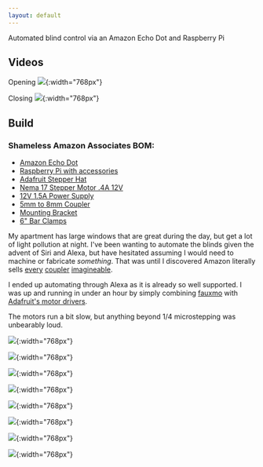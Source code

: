 ```yaml
---
layout: default
---
```


Automated blind control via an Amazon Echo Dot and Raspberry Pi

## [](#header-2)Videos

Opening
[![](images/opening_video.png)](https://www.youtube.com/watch?v=Tw-ZOflzcSQ){:width="768px"}

Closing
[![](images/closing_video.png)](https://www.youtube.com/watch?v=yLr2ESYjLDU){:width="768px"}

## [](#header-2)Build



### Shameless Amazon Associates BOM:

*   [Amazon Echo Dot](https://www.amazon.com/gp/product/B01DFKC2SO/ref=as_li_qf_sp_asin_il_tl?ie=UTF8&tag=jwahawis-20&camp=1789&creative=9325&linkCode=as2&creativeASIN=B01DFKC2SO&linkId=8066284c29bcd47b07bf712aa5f31467)
*   [Raspberry Pi with accessories](https://www.amazon.com/gp/product/B01C6Q2GSY/ref=as_li_qf_sp_asin_il_tl?ie=UTF8&tag=jwahawis-20&camp=1789&creative=9325&linkCode=as2&creativeASIN=B01C6Q2GSY&linkId=6dcd7db5905d7f718fe61928d9391ecf)
*   [Adafruit Stepper Hat](https://www.amazon.com/gp/product/B00TIY5JM8/ref=as_li_qf_sp_asin_il_tl?ie=UTF8&tag=jwahawis-20&camp=1789&creative=9325&linkCode=as2&creativeASIN=B00TIY5JM8&linkId=ffca63697e4f9ccf353288e846d3f175)
*   [Nema 17 Stepper Motor .4A 12V](https://www.amazon.com/gp/product/B00PNEQ9T4/ref=as_li_tl?ie=UTF8&camp=1789&creative=9325&creativeASIN=B00PNEQ9T4&linkCode=as2&tag=jwahawis-20&linkId=deaf3b953c76bb2416aa1811060c300e)
*   [12V 1.5A Power Supply](https://www.amazon.com/gp/product/B01DUNY9D2/ref=as_li_qf_sp_asin_il_tl?ie=UTF8&tag=jwahawis-20&camp=1789&creative=9325&linkCode=as2&creativeASIN=B01DUNY9D2&linkId=3ace95080ff7b5d5f6eeab4c24a78248)
*   [5mm to 8mm Coupler](https://www.amazon.com/gp/product/B00KHTVOEU/ref=as_li_qf_sp_asin_il_tl?ie=UTF8&tag=jwahawis-20&camp=1789&creative=9325&linkCode=as2&creativeASIN=B00KHTVOEU&linkId=29201451fd4e78abd9a09a8c8c41c42f)
*   [Mounting Bracket](https://www.amazon.com/gp/product/B01HHPD7LY/ref=as_li_qf_sp_asin_il_tl?ie=UTF8&tag=jwahawis-20&camp=1789&creative=9325&linkCode=as2&creativeASIN=B01HHPD7LY&linkId=49983742adc85960077c9a8a90a3d6e6)
*   [6" Bar Clamps](https://www.amazon.com/gp/product/B0000CCXVF/ref=as_li_qf_sp_asin_il_tl?ie=UTF8&tag=jwahawis-20&camp=1789&creative=9325&linkCode=as2&creativeASIN=B0000CCXVF&linkId=cb3802da6ccd80423604759d4878cb0b)

My apartment has large windows that are great during the day, but get a lot of light pollution at night. I've been wanting to automate the blinds given the advent of Siri and Alexa, but have hesitated assuming I would need to machine or fabricate _something_. That was until I discovered Amazon literally sells [every](https://www.amazon.com/gp/product/B010MZ8SQU/ref=as_li_qf_sp_asin_il_tl?ie=UTF8&tag=jwahawis-20&camp=1789&creative=9325&linkCode=as2&creativeASIN=B010MZ8SQU&linkId=1000de7377d9110fe24d93d647a139b6) [coupler](https://www.amazon.com/gp/product/B00DCAIRIC/ref=as_li_qf_sp_asin_il_tl?ie=UTF8&tag=jwahawis-20&camp=1789&creative=9325&linkCode=as2&creativeASIN=B00DCAIRIC&linkId=f42e90a307e7c301764135e5522e3a88) [imagineable](https://www.amazon.com/gp/product/B00KHTVOEU/ref=as_li_qf_sp_asin_il_tl?ie=UTF8&tag=jwahawis-20&camp=1789&creative=9325&linkCode=as2&creativeASIN=B00KHTVOEU&linkId=863f0c0e23c7aef7aab1de1188a792b1). 

I ended up automating through Alexa as it is already so well supported. I was up and running in under an hour by simply combining [fauxmo](https://pypi.python.org/pypi/fauxmo/0.3.2) with [Adafruit's motor drivers](https://github.com/adafruit/Adafruit-Motor-HAT-Python-Library/tree/master/Adafruit_MotorHAT).

The motors run a bit slow, but anything beyond 1/4 microstepping was unbearably loud. 

![](images/IMG_1634_1024x768.jpeg){:width="768px"}

![](images/IMG_1635_1024x768.jpeg){:width="768px"}

![](images/IMG_1638_1024x768.jpeg){:width="768px"}

![](images/IMG_1639_1024x768.jpeg){:width="768px"}

![](images/IMG_1641_1024x768.jpeg){:width="768px"}

![](images/IMG_1642_1024x768.jpeg){:width="768px"}

![](images/IMG_1643_1024x768.jpeg){:width="768px"}

![](images/IMG_1644_1024x768.jpeg){:width="768px"}

